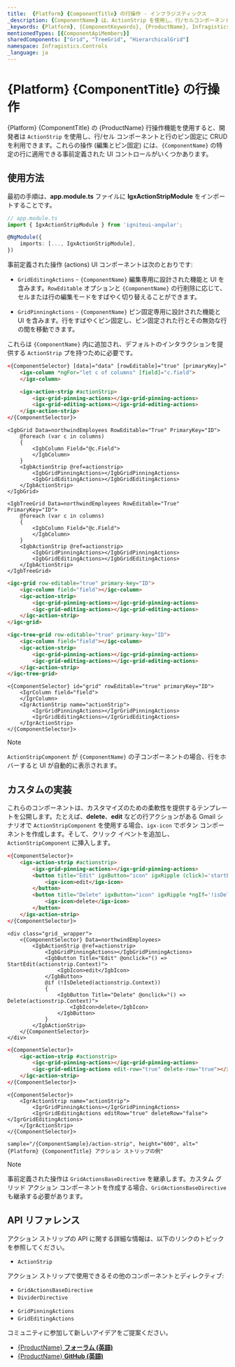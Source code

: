```yaml
---
title:  {Platform} {ComponentTitle} の行操作 - インフラジスティックス
_description: {ComponentName} は、ActionStrip を使用し、行/セルコンポーネントおよび行のピン固定に CRUD を使用する機能を提供します。
_keywords: {Platform}, {ComponentKeywords}, {ProductName}, Infragistics, インフラジスティックス
mentionedTypes: [{ComponentApiMembers}]
sharedComponents: ["Grid", "TreeGrid", "HierarchicalGrid"]
namespace: Infragistics.Controls
_language: ja
---
```


# {Platform} {ComponentTitle} の行操作

{Platform} {ComponentTitle} の {ProductName} 行操作機能を使用すると、開発者は `АctionStrip` を使用し、行/セル コンポーネントと行のピン固定に CRUD を利用できます。これらの操作 (編集とピン固定) には、`{ComponentName}` の特定の行に適用できる事前定義された UI コントロールがいくつかあります。

## 使用方法

<!-- Angular -->
最初の手順は、**app.module.ts** ファイルに **IgxActionStripModule** をインポートすることです。

```typescript
// app.module.ts
import { IgxActionStripModule } from 'igniteui-angular';

@NgModule({
    imports: [..., IgxActionStripModule],
})
```
<!-- end: Angular -->

事前定義された操作 (actions) UI コンポーネントは次のとおりです:

- `GridEditingActions` - `{ComponentName}` 編集専用に設計された機能と UI を含みます。`RowEditable` オプションと `{ComponentName}` の行削除に応じて、セルまたは行の編集モードをすばやく切り替えることができます。

- `GridPinningActions` - `{ComponentName}` ピン固定専用に設計された機能と UI を含みます。行をすばやくピン固定し、ピン固定された行とその無効な行の間を移動できます。

これらは `{ComponentName}` 内に追加され、デフォルトのインタラクションを提供する `ActionStrip` プを持つために必要です。

<!-- Angular -->
```html
<{ComponentSelector} [data]="data" [rowEditable]="true" [primaryKey]="'ID'">
    <igx-column *ngFor="let c of columns" [field]="c.field">
    </igx-column>

    <igx-action-strip #actionStrip>
        <igx-grid-pinning-actions></igx-grid-pinning-actions>
        <igx-grid-editing-actions></igx-grid-editing-actions>
    </igx-action-strip>
</{ComponentSelector}>
```
<!-- end: Angular -->

```razor
<IgbGrid Data=northwindEmployees RowEditable="True" PrimaryKey="ID">
    @foreach (var c in columns)
    {
        <IgbColumn Field="@c.Field">
        </IgbColumn>
    }
    <IgbActionStrip @ref=actionstrip>
        <IgbGridPinningActions></IgbGridPinningActions>
        <IgbGridEditingActions></IgbGridEditingActions>
    </IgbActionStrip>
</IgbGrid>
```

<!-- ComponentStart: TreeGrid -->
```razor
<IgbTreeGrid Data=northwindEmployees RowEditable="True" PrimaryKey="ID">
    @foreach (var c in columns)
    {
        <IgbColumn Field="@c.Field">
        </IgbColumn>
    }
    <IgbActionStrip @ref=actionstrip>
        <IgbGridPinningActions></IgbGridPinningActions>
        <IgbGridEditingActions></IgbGridEditingActions>
    </IgbActionStrip>
</IgbTreeGrid>
```
<!-- ComponentEnd: TreeGrid -->

<!-- WebComponents -->
```html
<igc-grid row-editable="true" primary-key="ID">
    <igc-column field="field"></igc-column>
    <igc-action-strip>
        <igc-grid-pinning-actions></igc-grid-pinning-actions>
        <igc-grid-editing-actions></igc-grid-editing-actions>
    </igc-action-strip>
</igc-grid>
```
<!-- ComponentStart: TreeGrid -->
```html
<igc-tree-grid row-editable="true" primary-key="ID">
    <igc-column field="field"></igc-column>
    <igc-action-strip>
        <igc-grid-pinning-actions></igc-grid-pinning-actions>
        <igc-grid-editing-actions></igc-grid-editing-actions>
    </igc-action-strip>
</igc-tree-grid>
```
<!-- ComponentEnd: TreeGrid -->
<!-- end: WebComponents -->

<!-- React -->
```tsx
<{ComponentSelector} id="grid" rowEditable="true" primaryKey="ID">
    <IgrColumn field="field">
    </IgrColumn>
    <IgrActionStrip name="actionStrip">
        <IgrGridPinningActions></IgrGridPinningActions>
        <IgrGridEditingActions></IgrGridEditingActions>
    </IgrActionStrip>
</{ComponentSelector}>
```
<!-- end: React -->

> [!Note]
> `ActionStripComponent` が `{ComponentName}` の子コンポーネントの場合、行をホバーすると UI が自動的に表示されます。

<!-- Angular -->

## カスタムの実装

これらのコンポーネントは、カスタマイズのための柔軟性を提供するテンプレートを公開します。たとえば、**delete**、**edit** などの行アクションがある Gmail シナリオで `ActionStripComponent` を使用する場合、`igx-icon` でボタン コンポーネントを作成します。そして、クリック イベントを追加し、`ActionStripComponent` に挿入します。


```html
<{ComponentSelector}>
    <igx-action-strip #actionstrip>
        <igx-grid-pinning-actions></igx-grid-pinning-actions>
        <button title="Edit" igxButton="icon" igxRipple (click)='startEdit(actionstrip.context)'>
            <igx-icon>edit</igx-icon>
        </button>
        <button title="Delete" igxButton="icon" igxRipple *ngIf='!isDeleted(actionstrip.context)' (click)='actionstrip.context.delete()'>
            <igx-icon>delete</igx-icon>
        </button>
    </igx-action-strip>
</{ComponentSelector}>
```

```razor
<div class="grid__wrapper">
    <{ComponentSelector} Data=northwindEmployees>
        <IgbActionStrip @ref=actionstrip>
            <IgbGridPinningActions></IgbGridPinningActions>
            <IgbButton Title="Edit" @onclick="() => StartEdit(actionstrip.Context)">
                <IgbIcon>edit</IgbIcon>
            </IgbButton>
            @if (!IsDeleted(actionstrip.Context))
            {
                <IgbButton Title="Delete" @onclick="() => Delete(actionstrip.Context)">
                    <IgbIcon>delete</IgbIcon>
                </IgbButton>
            }
        </IgbActionStrip>
    </{ComponentSelector}>
</div>
```

<!-- end: Angular -->


<!-- WebComponents -->
```html
<{ComponentSelector}>
    <igc-action-strip #actionstrip>
        <igc-grid-pinning-actions></igc-grid-pinning-actions>
        <igc-grid-editing-actions edit-row="true" delete-row="true"></igc-grid-editing-actions>
    </igc-action-strip>
</{ComponentSelector}>
```
<!-- end: WebComponents -->

<!-- React -->
```tsx
<{ComponentSelector}>
    <IgrActionStrip name="actionStrip">
        <IgrGridPinningActions></IgrGridPinningActions>
        <IgrGridEditingActions editRow="true" deleteRow="false"></IgrGridEditingActions>
    </IgrActionStrip>
</{ComponentSelector}>
```
<!-- end: React -->

`sample="/{ComponentSample}/action-strip", height="600", alt="{Platform} {ComponentTitle} アクション ストリップの例"`



<!-- Angular -->

> [!Note]
> 事前定義された操作は `GridActionsBaseDirective` を継承します。カスタム グリッド アクション コンポーネントを作成する場合、`GridActionsBaseDirective` も継承する必要があります。

<!-- end: Angular -->

## API リファレンス

<!-- Angular -->

アクション ストリップの API に関する詳細な情報は、以下のリンクのトピックを参照してください。

* `ActionStrip`

アクション ストリップで使用できるその他のコンポーネントとディレクティブ:

* `GridActionsBaseDirective`
* `DividerDirective`

<!-- end: Angular -->

* `GridPinningActions`
* `GridEditingActions`

コミュニティに参加して新しいアイデアをご提案ください。

* [{ProductName} **フォーラム (英語)**]({ForumsLink})
* [{ProductName} **GitHub (英語)**]({GithubLink})